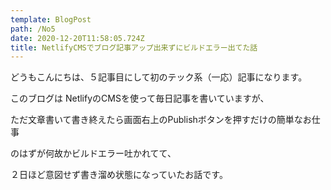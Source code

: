 ```yaml
---
template: BlogPost
path: /No5
date: 2020-12-20T11:58:05.724Z
title: NetlifyCMSでブログ記事アップ出来ずにビルドエラー出てた話
---
```

どうもこんにちは、５記事目にして初のテック系（一応）記事になります。



このブログは NetlifyのCMSを使って毎日記事を書いていますが、

ただ文章書いて書き終えたら画面右上のPublishボタンを押すだけの簡単なお仕事

のはずが何故かビルドエラー吐かれてて、

２日ほど意図せず書き溜め状態になっていたお話です。
